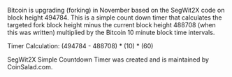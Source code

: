 Bitcoin is upgrading (forking) in November based on the SegWit2X code on block height 494784. This is a simple count down timer that calculates the targeted fork block height minus the current block height 488708 (when this was written) multiplied by the Bitcoin 10 minute block time intervals. 

Timer Calculation: (494784 - 488708) * (10) * (60)

SegWit2X Simple Countdown Timer was created and is maintained by CoinSalad.com.
